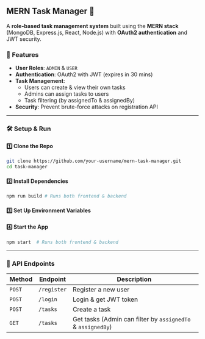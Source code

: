 ## **MERN Task Manager 📝**  

A **role-based task management system** built using the **MERN stack** (MongoDB, Express.js, React, Node.js) with **OAuth2 authentication** and JWT security.  

### **🚀 Features**
- **User Roles**: `ADMIN` & `USER`  
- **Authentication**: OAuth2 with JWT (expires in 30 mins)  
- **Task Management**:  
  - Users can create & view their own tasks  
  - Admins can assign tasks to users  
  - Task filtering (by assignedTo & assignedBy)  
- **Security**: Prevent brute-force attacks on registration API  

---

### **🛠 Setup & Run**
#### **1️⃣ Clone the Repo**
```sh
git clone https://github.com/your-username/mern-task-manager.git
cd task-manager
```

#### **2️⃣ Install Dependencies**
```sh
npm run build # Runs both frontend & backend
```

#### **3️⃣ Set Up Environment Variables**

#### **4️⃣ Start the App**
```sh
npm start  # Runs both frontend & backend
```

---

### **📌 API Endpoints**
| Method | Endpoint         | Description |
|--------|----------------|-------------|
| `POST` | `/register`     | Register a new user |
| `POST` | `/login`        | Login & get JWT token |
| `POST` | `/tasks`        | Create a task |
| `GET`  | `/tasks`        | Get tasks (Admin can filter by `assignedTo` & `assignedBy`) |
